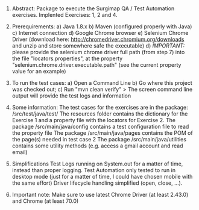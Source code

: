 #####
1. Abstract:
Package to execute the Surgimap QA / Test Automation exercises.
Implented Exercises: 1, 2 and 4.

2. Prerequirements:
a) Java 1.8.x
b) Maven (configured properly with Java)
c) Internet connection
d) Google Chrome browser
e) Selenium Chrome Driver (download here: http://chromedriver.chromium.org/downloads and unzip and store somewhere safe the executable)
d) *IMPORTANT:* please provide the selenium chrome driver full path (from step 7) into the file "locators.properties", at the property "selenium.chrome.driver.executable.path" (see the current property value for an example)

3. To run the test cases:
a) Open a Command Line
b) Go where this project was checked out;
c) Run "mvn clean verify" > The screen command line output will provide the test logs and information

4. Some information:
The test cases for the exercises are in the package: /src/test/java/test/
The resources folder contains the dictionary for the Exercise 1 and a property file with the locators for Exercise 2.
The package /src/main/java/config contains a test configuration file to read the property file
The package /src/main/java/pages contains the POM of the page(s) needed in test case 2
The package /src/main/java/utilities contains some utility methods (e.g. access a gmail account and read email)

5. Simplifications
Test Logs running on System.out for a matter of time, instead than proper logging.
Test Automation only tested to run in desktop mode (just for a matter of time, I could have chosen mobile with the same effort)
Driver lifecycle handling simplified (open, close, ...).

6. Important note:
Make sure to use latest Chrome Driver (at least 2.43.0) and Chrome (at least 70.0)